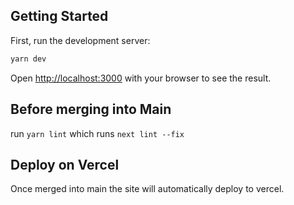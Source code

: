 ## Getting Started

First, run the development server:

```bash
yarn dev
```

Open [http://localhost:3000](http://localhost:3000) with your browser to see the result.

## Before merging into Main

run `yarn lint` which runs `next lint --fix`

## Deploy on Vercel

Once merged into main the site will automatically deploy to vercel.

